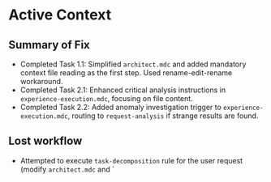 # Active Context

## Summary of Fix
- Completed Task 1.1: Simplified `architect.mdc` and added mandatory context file reading as the first step. Used rename-edit-rename workaround.
- Completed Task 2.1: Enhanced critical analysis instructions in `experience-execution.mdc`, focusing on file content.
- Completed Task 2.2: Added anomaly investigation trigger to `experience-execution.mdc`, routing to `request-analysis` if strange results are found.

## Lost workflow
- Attempted to execute `task-decomposition` rule for the user request (modify `architect.mdc` and `
